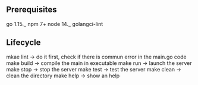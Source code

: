## Prerequisites

go 1.15._
npm 7+
node 14._
golangci-lint

## Lifecycle

mkae lint -> do it first, check if there is commun error in the main.go code
make build -> compile the main in executable
make run -> launch the server
make stop -> stop the server
make test -> test the server
make clean -> clean the directory
make help -> show an help
